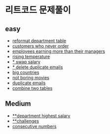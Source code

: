 리트코드 문제풀이
===
## easy
- [reformat department table](https://github.com/vive0508/TIL/blob/main/SQL/LeetCode/reformat%20department%20table.md)   
- [customers who never order](https://github.com/vive0508/TIL/blob/main/SQL/LeetCode/customers%20who%20never%20order.md)   
- [employees earning more than their managers](https://github.com/vive0508/TIL/blob/main/SQL/LeetCode/employees%20earning%20more%20than%20their%20managers.md)   
- [rising temperature](https://github.com/vive0508/TIL/blob/main/SQL/LeetCode/rising%20temperature.md)   
- [\* swap salary](https://github.com/vive0508/TIL/blob/main/SQL/LeetCode/swap%20salary.md)   
- [\* delete duplicate emails](https://github.com/vive0508/TIL/blob/main/SQL/LeetCode/delete%20duplicate%20emails.md)  
- [big countries](https://github.com/vive0508/TIL/blob/main/SQL/LeetCode/big%20countries.md)   
- [not boring movies](https://github.com/vive0508/TIL/blob/main/SQL/LeetCode/not%20boring%20movies.md)   
- [duplicate emails](https://github.com/vive0508/TIL/blob/main/SQL/LeetCode/duplicate%20emails.md)   
- [combine two tables](https://github.com/vive0508/TIL/blob/main/SQL/LeetCode/combine%20two%20tables.md)   

## Medium 
- [\**department highest salary](https://github.com/vive0508/TIL/blob/main/SQL/LeetCode/department%20highest%20salary.md)
- [\**challenges]()
- [consecutive numbers](https://github.com/vive0508/TIL/blob/main/SQL/LeetCode/consecutive%20numbers.md)

